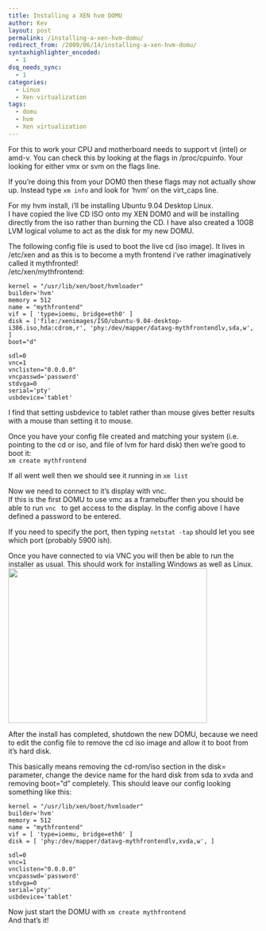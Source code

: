 ```yaml
---
title: Installing a XEN hvm DOMU
author: Kev
layout: post
permalink: /installing-a-xen-hvm-domu/
redirect_from: /2009/06/14/installing-a-xen-hvm-domu/
syntaxhighlighter_encoded:
  - 1
dsq_needs_sync:
  - 1
categories:
  - Linux
  - Xen virtualization
tags:
  - domu
  - hvm
  - Xen virtualization
---
```

For this to work your CPU and motherboard needs to support vt (intel) or amd-v. You can check this by looking at the flags in /proc/cpuinfo. Your looking for either vmx or svm on the flags line.

If you&#8217;re doing this from your DOM0 then these flags may not actually show up. Instead type `xm info` and look for &#8216;hvm&#8217; on the virt_caps line.

For my hvm install, i&#8217;ll be installing Ubuntu 9.04 Desktop Linux.  
I have copied the live CD ISO onto my XEN DOM0 and will be installing directly from the iso rather than burning the CD. I have also created a 10GB LVM logical volume to act as the disk for my new DOMU.  
<!--more-->

  
The following config file is used to boot the live cd (iso image). It lives in /etc/xen and as this is to become a myth frontend i&#8217;ve rather imaginatively called it mythfronted!  
/etc/xen/mythfrontend:

    kernel = "/usr/lib/xen/boot/hvmloader"
    builder='hvm'
    memory = 512
    name = "mythfrontend"
    vif = [ 'type=ioemu, bridge=eth0' ]
    disk = ['file:/xenimages/ISO/ubuntu-9.04-desktop-i386.iso,hda:cdrom,r', 'phy:/dev/mapper/datavg-mythfrontendlv,sda,w', ]
    boot="d"
    
    sdl=0
    vnc=1
    vnclisten="0.0.0.0"
    vncpasswd='password'
    stdvga=0
    serial='pty'
    usbdevice='tablet'

I find that setting usbdevice to tablet rather than mouse gives better results with a mouse than setting it to mouse.

Once you have your config file created and matching your system (i.e. pointing to the cd or iso, and file of lvm for hard disk) then we&#8217;re good to boot it:  
`xm create mythfrontend`

If all went well then we should see it running in `xm list`

Now we need to connect to it&#8217;s display with vnc.  
If this is the first DOMU to use vmc as a framebuffer then you should be able to run `vnc ` to get access to the display. In the config above I have defined a password to be entered.

If you need to specify the port, then typing `netstat -tap` should let you see which port (probably 5900 ish).

Once you have connected to via VNC you will then be able to run the installer as usual. This should work for installing Windows as well as Linux.  
<a rel="attachment wp-att-273" href="http://www.linuxinstead.com/blog/2009/06/14/installing-a-xen-hvm-domu/ubuntu_installing/"><img class="size-full wp-image-273 alignnone" title="ubuntu_installing" src="http://www.linuxinstead.com/blog/wp-content/uploads/2009/06/ubuntu_installing.png" alt="" width="400" height="311" /></a>

After the install has completed, shutdown the new DOMU, because we need to edit the config file to remove the cd iso image and allow it to boot from it&#8217;s hard disk.

This basically means removing the cd-rom/iso section in the disk= parameter, change the device name for the hard disk from sda to xvda and removing boot=&#8221;d&#8221; completely. This should leave our config looking something like this:

    kernel = "/usr/lib/xen/boot/hvmloader"
    builder='hvm'
    memory = 512
    name = "mythfrontend"
    vif = [ 'type=ioemu, bridge=eth0' ]
    disk = [ 'phy:/dev/mapper/datavg-mythfrontendlv,xvda,w', ]
    
    sdl=0
    vnc=1
    vnclisten="0.0.0.0"
    vncpasswd='password'
    stdvga=0
    serial='pty'
    usbdevice='tablet'

Now just start the DOMU with `xm create mythfrontend`  
And that&#8217;s it!